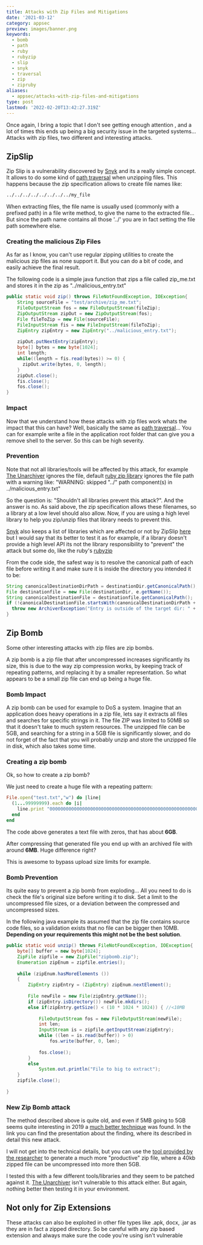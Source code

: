 ```yaml
---
title: Attacks with Zip Files and Mitigations
date: '2021-03-12'
category: appsec
preview: images/banner.png
keywords:
  - bomb
  - path
  - ruby
  - rubyzip
  - slip
  - snyk
  - traversal
  - zip
  - zipruby
aliases:
  - appsec/attacks-with-zip-files-and-mitigations
type: post
lastmod: '2022-02-20T13:42:27.319Z'
---
```


Once again, I bring a topic that I don't see getting enough attention , and a lot of times this ends up being a big security issue in the targeted systems... Attacks with zip files, two different and interesting attacks.

## ZipSlip

Zip Slip is a vulnerability discovered by [Snyk](https://snyk.io/research/zip-slip-vulnerability) and its a really simple concept. It allows to do some kind of [path traversal](https://owasp.org/www-community/attacks/Path_Traversal) when unzipping files. This happens because the zip specification allows to create file names like:

```bash
../../../../../../../../my_file
```

When extracting files, the file name is usually used (commonly with a prefixed path) in a file write method, to give the name to the extracted file... But since the path name contains all those '../' you are in fact setting the file path somewhere else.

### Creating the malicious Zip Files

As far as I know, you can't use regular zipping utilities to create the malicious zip files as none support it. But you can do a bit of code, and easily achieve the final result.

The following code is a simple java function that zips a file called zip_me.txt and stores it in the zip as "../malicious_entry.txt"

```java
public static void zip() throws FileNotFoundException, IOException{
    String sourceFile = "test/archive/zip_me.txt";
    FileOutputStream fos = new FileOutputStream(fileZip);
    ZipOutputStream zipOut = new ZipOutputStream(fos);
    File fileToZip = new File(sourceFile);
    FileInputStream fis = new FileInputStream(fileToZip);
    ZipEntry zipEntry = new ZipEntry("../malicious_entry.txt");
    
    zipOut.putNextEntry(zipEntry);
    byte[] bytes = new byte[1024];
    int length;
    while((length = fis.read(bytes)) >= 0) {
      zipOut.write(bytes, 0, length);
    }
    zipOut.close();
    fis.close();
    fos.close();
}
```

### Impact

Now that we understand how these attacks with zip files work whats the impact that this can have? Well, basically the same as [path traversal](https://owasp.org/www-community/attacks/Path_Traversal)... You can for example write a file in the application root folder that can give you a remove shell to the server. So this can be high severity.

### Prevention

Note that not all libraries/tools will be affected by this attack, for example [The Unarchiver](https://apps.apple.com/us/app/the-unarchiver/id425424353?mt=12) ignores the file, default [ruby zip library](https://github.com/rubyzip/rubyzip) ignores the file path with a warning like: "WARNING: skipped "../" path component(s) in ../malicious_entry.txt"

So the question is: "Shouldn't all libraries prevent this attack?". And the answer is no. As said above, the zip specification allows these filenames, so a library at a low level should also allow. Now, if you are using a high level library to help you zip/unzip files that library needs to prevent this.

[Snyk](https://snyk.io/) also keeps a list of libraries which are affected or not by ZipSlip [here](https://github.com/snyk/zip-slip-vulnerability) but I would say that its better to test it as for example, if a library doesn't provide a high level API its not the library responsibility to "prevent" the attack but some do, like the ruby's [rubyzip](https://github.com/rubyzip/rubyzip)

From the code side, the safest way is to resolve the canonical path of each file before writing it and make sure it is inside the directory you intended it to be:

```java
String canonicalDestinationDirPath = destinationDir.getCanonicalPath();
File destinationfile = new File(destinationDir, e.getName());
String canonicalDestinationFile = destinationfile.getCanonicalPath();
if (!canonicalDestinationFile.startsWith(canonicalDestinationDirPath + File.separator)) {
  throw new ArchiverException("Entry is outside of the target dir: " + e.getName());
}
```

## Zip Bomb

Some other interesting attacks with zip files are zip bombs.

A zip bomb is a zip file that after uncompressed increases significantly its size, this is due to the way zip compression works, by keeping track of repeating patterns, and replacing it by a smaller representation. So what appears to be a small zip file can end up being a huge file.

### Bomb Impact

A zip bomb can be used for example to DoS a system. Imagine that an application does heavy operations in a zip file, lets say it extracts all files and searches for specific strings in it. The file ZIP was limited to 50MB so that it doesn't take to much system resources. The unzipped file can be 5GB, and searching for a string in a 5GB file is significantly slower, and do not forget of the fact that you will probably unzip and store the unzipped file in disk, which also takes some time.

### Creating a zip bomb

Ok, so how to create a zip bomb?

We just need to create a huge file with a repeating pattern:

```ruby
File.open("test.txt","w") do |line|
  (1...99999999).each do |i|
    line.print "000000000000000000000000000000000000000000000000000000000000"
  end
end
```

The code above generates a text file with zeros, that has about **6GB**.

After compressing that generated file you end up with an archived file with around **6MB**. Huge difference right?

This is awesome to bypass upload size limits for example.

### Bomb Prevention

Its quite easy to prevent a zip bomb from exploding... All you need to do is check the file's original size before writing it to disk. Set a limit to the uncompressed file sizes, or a deviation between the compressed and uncompressed sizes.

In the following java example its assumed that the zip file contains source code files, so a validation exists that no file can be bigger then 10MB. **Depending on your requirements this might not be the best solution**.

```java
public static void unzip() throws FileNotFoundException, IOException{
    byte[] buffer = new byte[1024];
    ZipFile zipfile = new ZipFile("zipbomb.zip");
    Enumeration zipEnum = zipfile.entries();
    
    while (zipEnum.hasMoreElements ()) 
    { 
        ZipEntry zipEntry = (ZipEntry) zipEnum.nextElement(); 
    
        File newFile = new File(zipEntry.getName());
        if (zipEntry.isDirectory()) newFile.mkdirs();
        else if(zipEntry.getSize() < (10 * 1024 * 1024)) { //<10MB
            
            FileOutputStream fos = new FileOutputStream(newFile);
            int len;
            InputStream is = zipfile.getInputStream(zipEntry);
            while ((len = is.read(buffer)) > 0)
                fos.write(buffer, 0, len);
            
            fos.close();
        }
        else
            System.out.println("File to big to extract");
    }
    zipfile.close();
    
}
```

### New Zip Bomb attack

The method described above is quite old, and even if 5MB going to 5GB seems quite interesting in 2019 a [much better technique](https://www.bamsoftware.com/talks/woot19-zipbomb/) was found. In the link you can find the presentation about the finding, where its described in detail this new attack.

I will not get into the technical details, but you can use the [tool provided by the researcher](https://www.bamsoftware.com/hacks/zipbomb/#source) to generate a much more "productive" zip file, where a 40kb zipped file can be uncompressed into more then 5GB.

I tested this with a few different tools/libraries and they seem to be patched against it. [The Unarchiver](https://apps.apple.com/us/app/the-unarchiver/id425424353?mt=12) isn't vulnerable to this attack either. But again, nothing better then testing it in your environment.

## Not only for Zip Extensions

These attacks can also be exploited in other file types like .apk, docx, .jar as they are in fact a zipped directory. So be careful with any zip based extension and always make sure the code you're using isn't vulnerable
